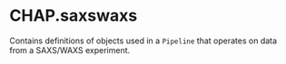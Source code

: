 # CHAP.saxswaxs
Contains definitions of objects used in a `Pipeline` that operates on data from a SAXS/WAXS experiment.